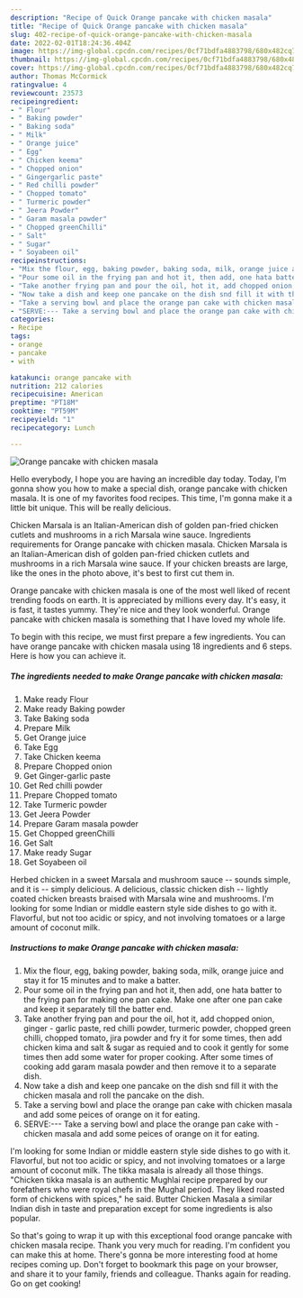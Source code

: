 ```yaml
---
description: "Recipe of Quick Orange pancake with chicken masala"
title: "Recipe of Quick Orange pancake with chicken masala"
slug: 402-recipe-of-quick-orange-pancake-with-chicken-masala
date: 2022-02-01T18:24:36.404Z
image: https://img-global.cpcdn.com/recipes/0cf71bdfa4883798/680x482cq70/orange-pancake-with-chicken-masala-recipe-main-photo.jpg
thumbnail: https://img-global.cpcdn.com/recipes/0cf71bdfa4883798/680x482cq70/orange-pancake-with-chicken-masala-recipe-main-photo.jpg
cover: https://img-global.cpcdn.com/recipes/0cf71bdfa4883798/680x482cq70/orange-pancake-with-chicken-masala-recipe-main-photo.jpg
author: Thomas McCormick
ratingvalue: 4
reviewcount: 23573
recipeingredient:
- " Flour"
- " Baking powder"
- " Baking soda"
- " Milk"
- " Orange juice"
- " Egg"
- " Chicken keema"
- " Chopped onion"
- " Gingergarlic paste"
- " Red chilli powder"
- " Chopped tomato"
- " Turmeric powder"
- " Jeera Powder"
- " Garam masala powder"
- " Chopped greenChilli"
- " Salt"
- " Sugar"
- " Soyabeen oil"
recipeinstructions:
- "Mix the flour, egg, baking powder, baking soda, milk, orange juice and stay it for 15 minutes and to make a batter."
- "Pour some oil in the frying pan and hot it, then add, one hata batter to the frying pan for making one pan cake. Make one after one pan cake and keep it separately till the batter end."
- "Take another frying pan and pour the oil, hot it, add chopped onion, ginger - garlic paste, red chilli powder, turmeric powder, chopped green chilli, chopped tomato, jira powder and fry it for some times, then add chicken kima and salt &amp; sugar as requied and to cook it gently for some times then add some water for proper cooking. After some times of cooking add garam masala powder and then remove it to a separate dish."
- "Now take a dish and keep one pancake on the dish snd fill it with the chicken masala and roll the pancake on the dish."
- "Take a serving bowl and place the orange pan cake with chicken masala and add some peices of orange on it for eating."
- "SERVE:--- Take a serving bowl and place the orange pan cake with chicken masala and add some peices of orange on it for eating."
categories:
- Recipe
tags:
- orange
- pancake
- with

katakunci: orange pancake with 
nutrition: 212 calories
recipecuisine: American
preptime: "PT18M"
cooktime: "PT59M"
recipeyield: "1"
recipecategory: Lunch

---
```



![Orange pancake with chicken masala](https://img-global.cpcdn.com/recipes/0cf71bdfa4883798/680x482cq70/orange-pancake-with-chicken-masala-recipe-main-photo.jpg)

Hello everybody, I hope you are having an incredible day today. Today, I'm gonna show you how to make a special dish, orange pancake with chicken masala. It is one of my favorites food recipes. This time, I'm gonna make it a little bit unique. This will be really delicious.

Chicken Marsala is an Italian-American dish of golden pan-fried chicken cutlets and mushrooms in a rich Marsala wine sauce. Ingredients requirements for Orange pancake with chicken masala. Chicken Marsala is an Italian-American dish of golden pan-fried chicken cutlets and mushrooms in a rich Marsala wine sauce. If your chicken breasts are large, like the ones in the photo above, it&#39;s best to first cut them in.

Orange pancake with chicken masala is one of the most well liked of recent trending foods on earth. It is appreciated by millions every day. It's easy, it is fast, it tastes yummy. They're nice and they look wonderful. Orange pancake with chicken masala is something that I have loved my whole life.


To begin with this recipe, we must first prepare a few ingredients. You can have orange pancake with chicken masala using 18 ingredients and 6 steps. Here is how you can achieve it.

<!--inarticleads1-->

##### The ingredients needed to make Orange pancake with chicken masala:

1. Make ready  Flour
1. Make ready  Baking powder
1. Take  Baking soda
1. Prepare  Milk
1. Get  Orange juice
1. Take  Egg
1. Take  Chicken keema
1. Prepare  Chopped onion
1. Get  Ginger-garlic paste
1. Get  Red chilli powder
1. Prepare  Chopped tomato
1. Take  Turmeric powder
1. Get  Jeera Powder
1. Prepare  Garam masala powder
1. Get  Chopped greenChilli
1. Get  Salt
1. Make ready  Sugar
1. Get  Soyabeen oil


Herbed chicken in a sweet Marsala and mushroom sauce -- sounds simple, and it is -- simply delicious. A delicious, classic chicken dish -- lightly coated chicken breasts braised with Marsala wine and mushrooms. I&#39;m looking for some Indian or middle eastern style side dishes to go with it. Flavorful, but not too acidic or spicy, and not involving tomatoes or a large amount of coconut milk. 

<!--inarticleads2-->

##### Instructions to make Orange pancake with chicken masala:

1. Mix the flour, egg, baking powder, baking soda, milk, orange juice and stay it for 15 minutes and to make a batter.
1. Pour some oil in the frying pan and hot it, then add, one hata batter to the frying pan for making one pan cake. Make one after one pan cake and keep it separately till the batter end.
1. Take another frying pan and pour the oil, hot it, add chopped onion, ginger - garlic paste, red chilli powder, turmeric powder, chopped green chilli, chopped tomato, jira powder and fry it for some times, then add chicken kima and salt &amp; sugar as requied and to cook it gently for some times then add some water for proper cooking. After some times of cooking add garam masala powder and then remove it to a separate dish.
1. Now take a dish and keep one pancake on the dish snd fill it with the chicken masala and roll the pancake on the dish.
1. Take a serving bowl and place the orange pan cake with chicken masala and add some peices of orange on it for eating.
1. SERVE:--- Take a serving bowl and place the orange pan cake with - chicken masala and add some peices of orange on it for eating.


I&#39;m looking for some Indian or middle eastern style side dishes to go with it. Flavorful, but not too acidic or spicy, and not involving tomatoes or a large amount of coconut milk. The tikka masala is already all those things. &#34;Chicken tikka masala is an authentic Mughlai recipe prepared by our forefathers who were royal chefs in the Mughal period. They liked roasted form of chickens with spices,&#34; he said. Butter Chicken Masala a similar Indian dish in taste and preparation except for some ingredients is also popular. 

So that's going to wrap it up with this exceptional food orange pancake with chicken masala recipe. Thank you very much for reading. I'm confident you can make this at home. There's gonna be more interesting food at home recipes coming up. Don't forget to bookmark this page on your browser, and share it to your family, friends and colleague. Thanks again for reading. Go on get cooking!
